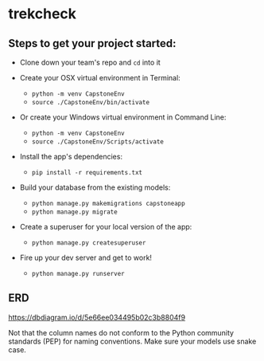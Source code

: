 # trekcheck
## Steps to get your project started:

* Clone down your team's repo and `cd` into it

* Create your OSX virtual environment in Terminal:

  * `python -m venv CapstoneEnv`
  * `source ./CapstoneEnv/bin/activate`

* Or create your Windows virtual environment in Command Line:

  * `python -m venv CapstoneEnv`
  * `source ./CapstoneEnv/Scripts/activate`

* Install the app's dependencies:

  * `pip install -r requirements.txt`

* Build your database from the existing models:

  * `python manage.py makemigrations capstoneapp`
  * `python manage.py migrate`

* Create a superuser for your local version of the app:

  * `python manage.py createsuperuser`

  
* Fire up your dev server and get to work!

  * `python manage.py runserver`


## ERD

https://dbdiagram.io/d/5e66ee034495b02c3b8804f9

Not that the column names do not conform to the Python community standards (PEP) for naming conventions. Make sure your models use snake case.

